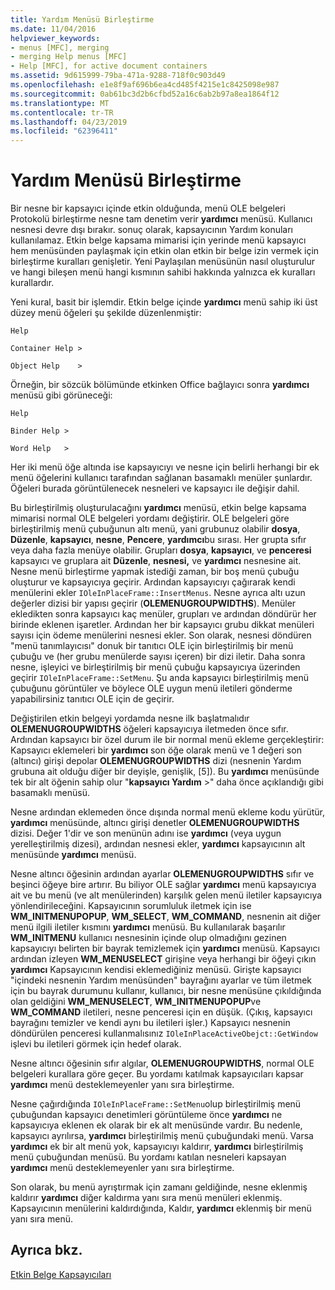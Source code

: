 ```yaml
---
title: Yardım Menüsü Birleştirme
ms.date: 11/04/2016
helpviewer_keywords:
- menus [MFC], merging
- merging Help menus [MFC]
- Help [MFC], for active document containers
ms.assetid: 9d615999-79ba-471a-9288-718f0c903d49
ms.openlocfilehash: e1e8f9af696b6ea4cd485f4215e1c8425098e987
ms.sourcegitcommit: 0ab61bc3d2b6cfbd52a16c6ab2b97a8ea1864f12
ms.translationtype: MT
ms.contentlocale: tr-TR
ms.lasthandoff: 04/23/2019
ms.locfileid: "62396411"
---
```

# <a name="help-menu-merging"></a>Yardım Menüsü Birleştirme

Bir nesne bir kapsayıcı içinde etkin olduğunda, menü OLE belgeleri Protokolü birleştirme nesne tam denetim verir **yardımcı** menüsü. Kullanıcı nesnesi devre dışı bırakır. sonuç olarak, kapsayıcının Yardım konuları kullanılamaz. Etkin belge kapsama mimarisi için yerinde menü kapsayıcı hem menüsünden paylaşmak için etkin olan etkin bir belge izin vermek için birleştirme kuralları genişletir. Yeni Paylaşılan menüsünün nasıl oluşturulur ve hangi bileşen menü hangi kısmının sahibi hakkında yalnızca ek kuralları kurallardır.

Yeni kural, basit bir işlemdir. Etkin belge içinde **yardımcı** menü sahip iki üst düzey menü öğeleri şu şekilde düzenlenmiştir:

`Help`

`Container Help >`

`Object Help    >`

Örneğin, bir sözcük bölümünde etkinken Office bağlayıcı sonra **yardımcı** menüsü gibi görüneceği:

`Help`

`Binder Help >`

`Word Help   >`

Her iki menü öğe altında ise kapsayıcıyı ve nesne için belirli herhangi bir ek menü öğelerini kullanıcı tarafından sağlanan basamaklı menüler şunlardır. Öğeleri burada görüntülenecek nesneleri ve kapsayıcı ile değişir dahil.

Bu birleştirilmiş oluşturulacağını **yardımcı** menüsü, etkin belge kapsama mimarisi normal OLE belgeleri yordamı değiştirir. OLE belgeleri göre birleştirilmiş menü çubuğunun altı menü, yani grubunuz olabilir **dosya**, **Düzenle**, **kapsayıcı**, **nesne**,  **Pencere**, **yardımcı**bu sırası. Her grupta sıfır veya daha fazla menüye olabilir. Grupları **dosya**, **kapsayıcı**, ve **penceresi** kapsayıcı ve gruplara ait **Düzenle**, **nesnesi,** ve **yardımcı** nesnesine ait. Nesne menü birleştirme yapmak istediği zaman, bir boş menü çubuğu oluşturur ve kapsayıcıya geçirir. Ardından kapsayıcıyı çağırarak kendi menülerini ekler `IOleInPlaceFrame::InsertMenus`. Nesne ayrıca altı uzun değerler dizisi bir yapısı geçirir (**OLEMENUGROUPWIDTHS**). Menüler ekledikten sonra kapsayıcı kaç menüler, grupları ve ardından döndürür her birinde eklenen işaretler. Ardından her bir kapsayıcı grubu dikkat menüleri sayısı için ödeme menülerini nesnesi ekler. Son olarak, nesnesi döndüren "menü tanımlayıcısı" donuk bir tanıtıcı OLE için birleştirilmiş bir menü çubuğu ve (her grubu menülerde sayısı içeren) bir dizi iletir. Daha sonra nesne, işleyici ve birleştirilmiş bir menü çubuğu kapsayıcıya üzerinden geçirir `IOleInPlaceFrame::SetMenu`. Şu anda kapsayıcı birleştirilmiş menü çubuğunu görüntüler ve böylece OLE uygun menü iletileri gönderme yapabilirsiniz tanıtıcı OLE için de geçirir.

Değiştirilen etkin belgeyi yordamda nesne ilk başlatmalıdır **OLEMENUGROUPWIDTHS** öğeleri kapsayıcıya iletmeden önce sıfır. Ardından kapsayıcı bir özel durum ile bir normal menü ekleme gerçekleştirir: Kapsayıcı eklemeleri bir **yardımcı** son öğe olarak menü ve 1 değeri son (altıncı) girişi depolar **OLEMENUGROUPWIDTHS** dizi (nesnenin Yardım grubuna ait olduğu diğer bir deyişle, genişlik, [5]). Bu **yardımcı** menüsünde tek bir alt öğenin sahip olur "**kapsayıcı Yardım** >" daha önce açıklandığı gibi basamaklı menüsü.

Nesne ardından eklemeden önce dışında normal menü ekleme kodu yürütür, **yardımcı** menüsünde, altıncı girişi denetler **OLEMENUGROUPWIDTHS** dizisi. Değer 1'dir ve son menünün adını ise **yardımcı** (veya uygun yerelleştirilmiş dizesi), ardından nesnesi ekler, **yardımcı** kapsayıcının alt menüsünde **yardımcı** menüsü.

Nesne altıncı öğesinin ardından ayarlar **OLEMENUGROUPWIDTHS** sıfır ve beşinci öğeye bire artırır. Bu biliyor OLE sağlar **yardımcı** menü kapsayıcıya ait ve bu menü (ve alt menülerinden) karşılık gelen menü iletiler kapsayıcıya yönlendirileceğini. Kapsayıcının sorumluluk iletmek için ise **WM_INITMENUPOPUP**, **WM_SELECT**, **WM_COMMAND**, nesnenin ait diğer menü ilgili iletiler kısmını **yardımcı** menüsü. Bu kullanılarak başarılır **WM_INITMENU** kullanıcı nesnesinin içinde olup olmadığını gezinen kapsayıcıyı belirten bir bayrak temizlemek için **yardımcı** menüsü. Kapsayıcı ardından izleyen **WM_MENUSELECT** girişine veya herhangi bir öğeyi çıkın **yardımcı** Kapsayıcının kendisi eklemediğiniz menüsü. Girişte kapsayıcı "içindeki nesnenin Yardım menüsünden" bayrağını ayarlar ve tüm iletmek için bu bayrak durumunu kullanır, kullanıcı, bir nesne menüsüne çıkıldığında olan geldiğini **WM_MENUSELECT**, **WM_INITMENUPOPUP**ve  **WM_COMMAND** iletileri, nesne penceresi için en düşük. (Çıkış, kapsayıcı bayrağını temizler ve kendi aynı bu iletileri işler.) Kapsayıcı nesnenin döndürülen penceresi kullanmalısınız `IOleInPlaceActiveObejct::GetWindow` işlevi bu iletileri görmek için hedef olarak.

Nesne altıncı öğesinin sıfır algılar, **OLEMENUGROUPWIDTHS**, normal OLE belgeleri kurallara göre geçer. Bu yordamı katılmak kapsayıcıları kapsar **yardımcı** menü desteklemeyenler yanı sıra birleştirme.

Nesne çağırdığında `IOleInPlaceFrame::SetMenu`olup birleştirilmiş menü çubuğundan kapsayıcı denetimleri görüntüleme önce **yardımcı** ne kapsayıcıya eklenen ek olarak bir ek alt menüsünde vardır. Bu nedenle, kapsayıcı ayrılırsa, **yardımcı** birleştirilmiş menü çubuğundaki menü. Varsa **yardımcı** ek bir alt menü yok, kapsayıcıyı kaldırır, **yardımcı** birleştirilmiş menü çubuğundan menüsü. Bu yordamı katılan nesneleri kapsayan **yardımcı** menü desteklemeyenler yanı sıra birleştirme.

Son olarak, bu menü ayrıştırmak için zamanı geldiğinde, nesne eklenmiş kaldırır **yardımcı** diğer kaldırma yanı sıra menü menüleri eklenmiş. Kapsayıcının menülerini kaldırdığında, Kaldır, **yardımcı** eklenmiş bir menü yanı sıra menü.

## <a name="see-also"></a>Ayrıca bkz.

[Etkin Belge Kapsayıcıları](../mfc/active-document-containers.md)
